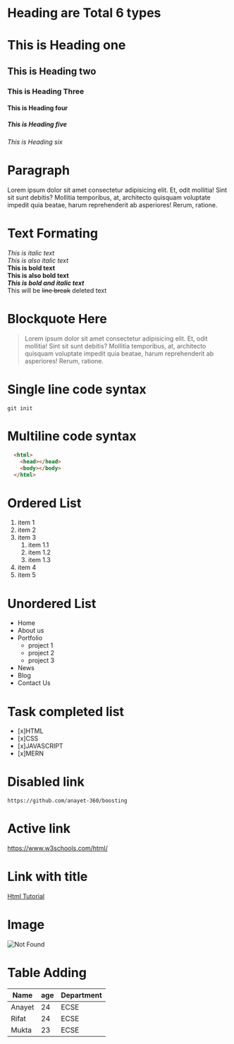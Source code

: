 # Heading are Total 6 types

# This is Heading one
## This is Heading two
### This is Heading Three
#### This is Heading four
##### This is Heading five
###### This is Heading six


# Paragraph 

 Lorem ipsum dolor sit amet consectetur adipisicing elit. Et, odit mollitia! Sint sit sunt debitis? Mollitia temporibus, at, architecto quisquam voluptate impedit quia beatae, harum reprehenderit ab asperiores! Rerum, ratione.

 # Text Formating
 _This is italic text_  
 *This is also italic text*  
 __This is bold text__  
 **This is also bold text**  
___This is bold and italic text___  
This will be ~~line break~~ deleted text  

# Blockquote Here

>  Lorem ipsum dolor sit amet consectetur adipisicing elit. Et, odit mollitia! Sint sit sunt debitis? Mollitia temporibus, at, architecto quisquam voluptate impedit quia beatae, harum reprehenderit ab asperiores! Rerum, ratione.   

# Single line code syntax
`git init`

# Multiline code syntax

```html
  <html>
    <head></head>
    <body></body>
  </html>
```

# Ordered List

1. item 1
2. item 2
3. item 3
   1. item 1.1
   2. item 1.2
   3. item 1.3 
4. item 4
5. item 5

# Unordered List

- Home
- About us
- Portfolio
    - project 1
    - project 2
    - project 3
- News
- Blog
- Contact Us

# Task completed list

- [x]HTML
- [x]CSS
- [x]JAVASCRIPT
- [x]MERN 

# Disabled link

`https://github.com/anayet-360/boosting`

# Active link
https://www.w3schools.com/html/ 

# Link with title

[Html Tutorial](https://www.w3schools.com/html/) 

# Image
![Not Found](img/first.jpg)

# Table Adding

| Name | age | Department |  
|------|-----|----------|
|Anayet| 24 | ECSE|
|Rifat| 24 | ECSE |
|Mukta| 23 | ECSE |